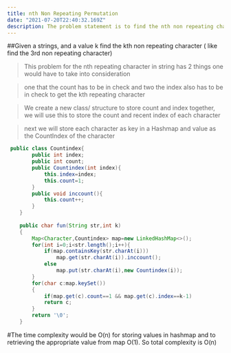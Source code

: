 ```yaml
---
title: nth Non Repeating Permutation
date: "2021-07-20T22:40:32.169Z"
description: The problem statement is to find the nth non repeating character from a given String
---
```


##Given a strings, and a value k find the kth non repeating character ( like find the 3rd non repeating character)

>This problem for the nth repeating character in string has 2 things one would have to take into consideration

>one that the count has to be in check and two the index also has to be in check to get the kth repeating character

>We create a new class/ structure to store count and index together, we will use this to store the count and recent index of each character

>next we will store each character as key in a Hashmap and value as the CountIndex of the character

```java
 public class Countindex{
        public int index;
        public int count;
        public Countindex(int index){
            this.index=index;
            this.count=1;
        }
        public void inccount(){
            this.count++;
        }
    }
    
    public char fun(String str,int k)
    {
        Map<Character,Countindex> map=new LinkedHashMap<>();
        for(int i=0;i<str.length();i++){
            if(map.containsKey(str.charAt(i)))
                map.get(str.charAt(i)).inccount();
            else
                map.put(str.charAt(i),new Countindex(i));
        }
        for(char c:map.keySet())
        {
            if(map.get(c).count==1 && map.get(c).index==k-1)
            return c;
        }
        return '\0';
    }
```

#The time complexity would be O(n) for storing values in hashmap and to retrieving the appropriate value from map O(1). So total complexity is O(n)